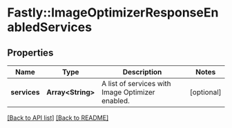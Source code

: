 # Fastly::ImageOptimizerResponseEnabledServices

## Properties

| Name | Type | Description | Notes |
| ---- | ---- | ----------- | ----- |
| **services** | **Array&lt;String&gt;** | A list of services with Image Optimizer enabled. | [optional] |

[[Back to API list]](../../README.md#endpoints) [[Back to README]](../../README.md)

